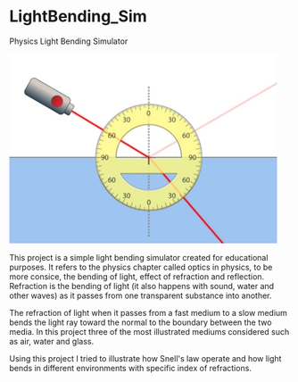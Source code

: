 # LightBending_Sim
Physics Light Bending Simulator 

<img src="https://github.com/meirbnb/LightBending_Sim/blob/main/img/screenshot.jpg" data-canonical-src="https://github.com/meirbnb/LightBending_Sim/blob/main/img/screenshot.jpg" width="480" height="340" />

This project is a simple light bending simulator created for educational purposes. It refers to the physics chapter called optics in physics, to be more consice, the bending of light, effect of refraction and reflection. Refraction is the bending of light (it also happens with sound, water and other waves) as it passes from one transparent substance into another. 

The refraction of light when it passes from a fast medium to a slow medium bends the light ray toward the normal to the boundary between the two media. In this project three of the most illustrated mediums considered such as air, water and glass.

Using this project I tried to illustrate how Snell's law operate and how light bends in different environments with specific index of refractions.
